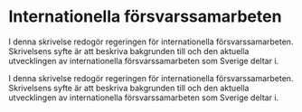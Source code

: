 # Internationella försvarssamarbeten

I denna skrivelse redogör regeringen för internationella försvarssamarbeten. Skrivelsens syfte är att beskriva bakgrunden till och den aktuella utvecklingen av internationella försvarssamarbeten som Sverige deltar i.

I denna skrivelse redogör regeringen för internationella försvarssamarbeten. Skrivelsens syfte är att beskriva bakgrunden till och den aktuella utvecklingen av internationella försvarssamarbeten som Sverige deltar i.
